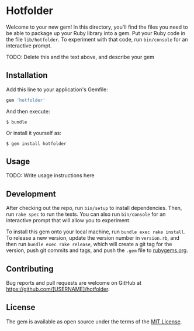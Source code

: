 # Hotfolder

Welcome to your new gem! In this directory, you'll find the files you need to be able to package up your Ruby library into a gem. Put your Ruby code in the file `lib/hotfolder`. To experiment with that code, run `bin/console` for an interactive prompt.

TODO: Delete this and the text above, and describe your gem

## Installation

Add this line to your application's Gemfile:

```ruby
gem 'hotfolder'
```

And then execute:

    $ bundle

Or install it yourself as:

    $ gem install hotfolder

## Usage

TODO: Write usage instructions here

## Development

After checking out the repo, run `bin/setup` to install dependencies. Then, run `rake spec` to run the tests. You can also run `bin/console` for an interactive prompt that will allow you to experiment.

To install this gem onto your local machine, run `bundle exec rake install`. To release a new version, update the version number in `version.rb`, and then run `bundle exec rake release`, which will create a git tag for the version, push git commits and tags, and push the `.gem` file to [rubygems.org](https://rubygems.org).

## Contributing

Bug reports and pull requests are welcome on GitHub at https://github.com/[USERNAME]/hotfolder.


## License

The gem is available as open source under the terms of the [MIT License](http://opensource.org/licenses/MIT).

